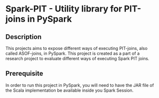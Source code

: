 # Spark-PIT - Utility library for PIT-joins in PySpark

## Description

This projects aims to expose different ways of executing PIT-joins, also called ASOF-joins, in PySpark. This project is created as a part of a research project to evaluate different ways of executing Spark PIT joins.

## Prerequisite

In order to run this project in PySpark, you will need to have the JAR file of the Scala implementation be available inside you Spark Session.

